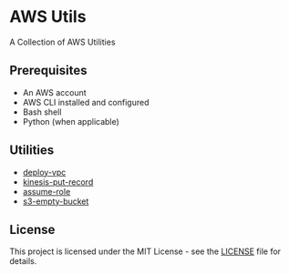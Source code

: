 # AWS Utils

A Collection of AWS Utilities

## Prerequisites

- An AWS account
- AWS CLI installed and configured
- Bash shell
- Python (when applicable)

## Utilities

- [deploy-vpc](./deploy-vpc/README.md)
- [kinesis-put-record](./kinesis-put-record/README.md)
- [assume-role](./assume-role/README.md)
- [s3-empty-bucket](./s3-empty-bucket/README.md)

## License

This project is licensed under the MIT License - see the [LICENSE](LICENSE) file for details.
